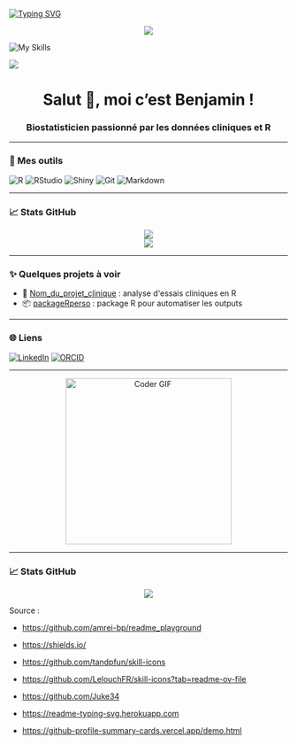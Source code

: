 <a href="https://git.io/typing-svg"><img src="https://readme-typing-svg.herokuapp.com?font=Fira+Code&pause=1000&color=5AAAF7&width=435&lines=Salut+%F0%9F%91%8B%2C+moi+c%E2%80%99est+Benjamin+!" alt="Typing SVG" /></a>



<p align="center">
  <a href="https://skillicons.dev">
    <img src="https://skillicons.dev/icons?i=git,latex,r,discord,github" />
  </a>
</p>


![My Skills](https://go-skill-icons.vercel.app/api/icons?i=js,html,css,wasm)



![](http://github-profile-summary-cards.vercel.app/api/cards/profile-details?username=bcuer&theme=default)



<h1 align="center">Salut 👋, moi c’est Benjamin !</h1>
<h3 align="center">Biostatisticien passionné par les données cliniques et R</h3>

---


### 🚀 Mes outils

![R](https://img.shields.io/badge/R-276DC3?style=for-the-badge&logo=r&logoColor=white)
![RStudio](https://img.shields.io/badge/RStudio-75AADB?style=for-the-badge&logo=rstudio&logoColor=white)
![Shiny](https://img.shields.io/badge/Shiny-0C7EBB?style=for-the-badge)
![Git](https://img.shields.io/badge/Git-F05032?style=for-the-badge&logo=git&logoColor=white)
![Markdown](https://img.shields.io/badge/Markdown-000000?style=for-the-badge&logo=markdown&logoColor=white)

---

### 📈 Stats GitHub

<p align="center">
  <img src="https://github-readme-stats.vercel.app/api?username=TON-USERNAME&show_icons=true&theme=default" />
  <br/>
  <img src="https://github-readme-streak-stats.herokuapp.com/?user=TON-USERNAME&theme=default" />
</p>

---

### ✨ Quelques projets à voir

- 🔬 [Nom_du_projet_clinique](https://github.com/TON-USERNAME/nom_du_projet) : analyse d'essais cliniques en R
- 📦 [packageRperso](https://github.com/TON-USERNAME/packageRperso) : package R pour automatiser les outputs

---

### 🌐 Liens

[![LinkedIn](https://img.shields.io/badge/LinkedIn-Connect-blue?style=flat&logo=linkedin)](https://linkedin.com/in/TON-LINKEDIN)
[![ORCID](https://img.shields.io/badge/ORCID-0000--0002--1825--0097-a6ce39?style=flat&logo=orcid&logoColor=white)](https://orcid.org/TON-ORCID)

---

<p align="center">
  <img src="https://media.giphy.com/media/qgQUggAC3Pfv687qPC/giphy.gif" width="300" alt="Coder GIF">
</p>

---


### 📈 Stats GitHub

<p align="center">
  <img src="https://github-readme-stats.vercel.app/api?username=TON-USERNAME&show_icons=true&theme=_


![](http://github-profile-summary-cards.vercel.app/api/cards/profile-details?username=bcuer&theme=nord_bright)


Source : 
- https://github.com/amrei-bp/readme_playground
- https://shields.io/
- https://github.com/tandpfun/skill-icons
- https://github.com/LelouchFR/skill-icons?tab=readme-ov-file
- https://github.com/Juke34
- https://readme-typing-svg.herokuapp.com

- https://github-profile-summary-cards.vercel.app/demo.html





